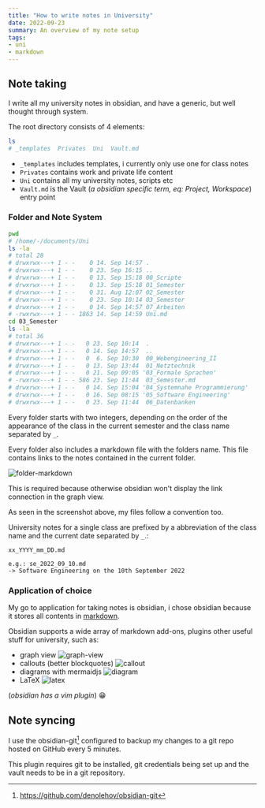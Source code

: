 ```yaml
---
title: "How to write notes in University"
date: 2022-09-23
summary: An overview of my note setup
tags:
- uni
- markdown
---
```


## Note taking
I write all my university notes in obsidian, and have a generic, but well thought through system.

The root directory consists of 4 elements: 

```bash
ls
# _templates  Privates  Uni  Vault.md
```

- `_templates` includes templates, i currently only use one for class notes
- `Privates` contains work and private life content
- `Uni` contains all my university notes, scripts etc
- `Vault.md` is the Vault (*a obsidian specific term, eq: Project, Workspace*) entry point

### Folder and Note System
```bash
pwd
# /home/-/documents/Uni
ls -la
# total 28
# drwxrwx---+ 1 - -    0 14. Sep 14:57 .
# drwxrwx---+ 1 - -    0 23. Sep 16:15 ..
# drwxrwx---+ 1 - -    0 13. Sep 15:18 00_Scripte
# drwxrwx---+ 1 - -    0 13. Sep 15:18 01_Semester
# drwxrwx---+ 1 - -    0 31. Aug 12:07 02_Semester
# drwxrwx---+ 1 - -    0 23. Sep 10:14 03_Semester
# drwxrwx---+ 1 - -    0 14. Sep 14:57 07_Arbeiten
# -rwxrwx---+ 1 - - 1863 14. Sep 14:59 Uni.md
cd 03_Semester
ls -la
# total 36
# drwxrwx---+ 1 - -   0 23. Sep 10:14  .
# drwxrwx---+ 1 - -   0 14. Sep 14:57  ..
# drwxrwx---+ 1 - -   0  6. Sep 10:30  00_Webengineering_II
# drwxrwx---+ 1 - -   0 13. Sep 13:44  01_Netztechnik
# drwxrwx---+ 1 - -   0 21. Sep 09:05 '03_Formale Sprachen'
# -rwxrwx---+ 1 - - 586 23. Sep 11:44  03_Semester.md
# drwxrwx---+ 1 - -   0 14. Sep 15:04 '04_Systemnahe Programmierung'
# drwxrwx---+ 1 - -   0 16. Sep 08:15 '05_Software Engineering'
# drwxrwx---+ 1 - -   0 23. Sep 11:44  06_Datenbanken
```

Every folder starts with two integers, 
depending on the order of the appearance of the class in the current semester and the class name separated by `_`.

Every folder also includes a markdown file with the folders name. This file contains links to the notes contained in the current folder.

![folder-markdown](/notes/folder_markdown.png)

This is required because otherwise obsidian won't display the link connection in the graph view.

As seen in the screenshot above, my files follow a convention too.

University notes for a single class are prefixed by a abbreviation of the class name and the current date separated by `_`.:

```text
xx_YYYY_mm_DD.md

e.g.: se_2022_09_10.md 
-> Software Engineering on the 10th September 2022
```

### Application of choice
My go to application for taking notes is obsidian, i chose obsidian because it stores all contents in [markdown](https://help.obsidian.md/How+to/Format+your+notes).

Obsidian supports a wide array of markdown add-ons, plugins other useful stuff for university, such as:
- graph view
    ![graph-view](/notes/graph.png)
- callouts (better blockquotes)
    ![callout](/notes/callouts.png)
- diagrams with mermaidjs
    ![diagram](/notes/mermaidjs.png)
- LaTeX
    ![latex](/notes/latex.png)

(*obsidian has a vim plugin*) 😁

## Note syncing

I use the obsidian-git[^obsidian-plugin] configured to backup my changes to a git repo hosted on GitHub every 5 minutes.

This plugin requires git to be installed, git credentials being set up and the vault needs to be in a git repository.

[^obsidian-plugin]: https://github.com/denolehov/obsidian-git


